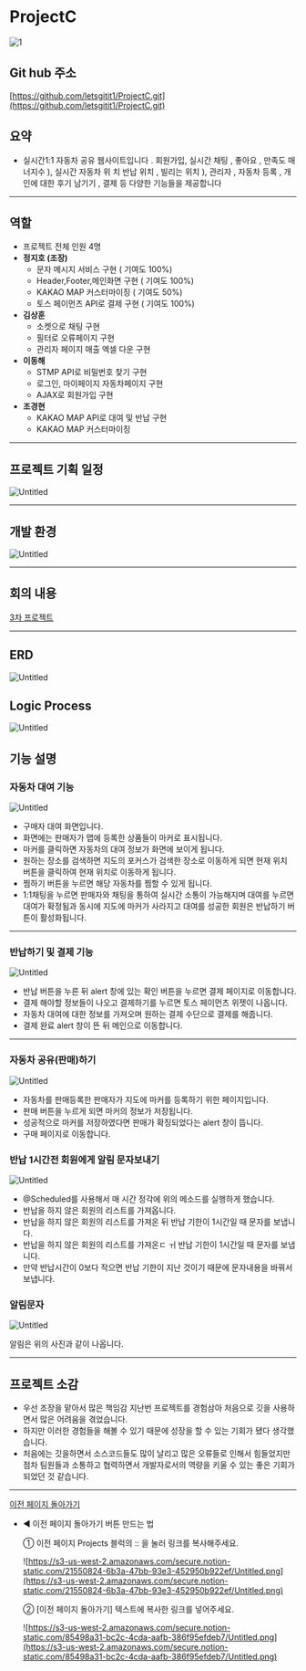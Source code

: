 # ProjectC
![1](https://user-images.githubusercontent.com/105581415/235371569-1eb1f5b6-641e-4a42-aa6e-9539a4635020.png)
## Git hub 주소

[https://github.com/letsgitit1/ProjectC.git](https://github.com/letsgitit1/ProjectC.git)

## 요약

- 실시간1:1 자동차 공유 웹사이트입니다 .
회원가입, 실시간 채팅 , 좋아요 , 만족도 매너지수 ), 실시간 자동차 위
치 반납 위치 , 빌리는 위치 ), 관리자 , 자동차 등록 , 개인에 대한 후기
남기기 , 결제 등 다양한 기능들을 제공합니다

---

## **역할**

- 프로젝트 전체 인원 4명
- **정지호 (조장)**
    - 문자 메시지 서비스 구현 ( 기여도 100%)
    - Header,Footer,메인화면 구현 ( 기여도 100%)
    - KAKAO MAP 커스터마이징 ( 기여도 50%)
    - 토스 페이먼츠 API로 결제 구현 ( 기여도 100%)
- **김상훈**
    - 소켓으로 채팅 구현
    - 필터로 오류페이지 구현
    - 관리자 페이지 매출 엑셀 다운 구현
- **이동해**
    - STMP API로 비밀번호 찾기 구현
    - 로그인, 마이페이지 자동차페이지 구현
    - AJAX로 회원가입 구현
- **조경현**
    - KAKAO MAP API로 대여 및 반납 구현
    - KAKAO MAP 커스터마이징

---

## 프로젝트 기획 일정

![Untitled](https://s3-us-west-2.amazonaws.com/secure.notion-static.com/f7bc3cf5-1c11-4cb6-833a-9233f0de8c3e/Untitled.png)

---

## 개발 환경

![Untitled](https://s3-us-west-2.amazonaws.com/secure.notion-static.com/c6dfa79a-b473-4521-96a2-847e17df74d2/Untitled.png)

---

## 회의 내용

[3차 프로젝트](https://www.notion.so/3-cfbc3023da5648669ea3c7e88ba88993) 

---

## ERD

![Untitled](https://s3-us-west-2.amazonaws.com/secure.notion-static.com/aa52a08c-d32c-4b56-bdc7-414c320b907f/Untitled.png)

## Logic Process

![Untitled](https://s3-us-west-2.amazonaws.com/secure.notion-static.com/4b65d034-fa98-4de8-8d8e-7df0e9ea060b/Untitled.png)

## 기능 설명

### 자동차 대여 기능

![Untitled](https://s3-us-west-2.amazonaws.com/secure.notion-static.com/ce2208a0-2d4f-466b-a6a4-d4b3c3d350fd/Untitled.png)

- 구매자 대여 화면입니다.
- 화면에는 판매자가 맵에 등록한 상품들이 마커로 표시됩니다.
- 마커를 클릭하면 자동차의 대여 정보가 화면에 보이게 됩니다.
- 원하는 장소를 검색하면 지도의 포커스가 검색한 장소로 이동하게 되면 현재 위치 버튼을 클릭하여 현재 위치로 이동하게 됩니다.
- 찜하기 버튼을 누르면 해당 자동차를 찜할 수 있게 됩니다.
- 1:1채팅을 누르면 판매자와 채팅을 통하여 실시간 소통이 가능해지며 대여를 누르면 대여가 확정됨과 동시에 지도에 마커가 사라지고 대여를 성공한 회원은 반납하기 버튼이 활성화됩니다.

---

### 반납하기 및 결제 기능

![Untitled](https://s3-us-west-2.amazonaws.com/secure.notion-static.com/25b4f933-4cbd-4329-9a5d-a4ffaff4a829/Untitled.png)

- 반납 버튼을 누른 뒤 alert 창에 있는 확인 버튼을 누르면 결제 페이지로 이동합니다.
- 결제 해야할 정보들이 나오고 결제하기를 누르면 토스 페이먼츠 위젯이 나옵니다.
- 자동차 대여에 대한 정보를 가져오며 원하는 결제 수단으로 결제를 해줍니다.
- 결제 완료 alert 창이 뜬 뒤 메인으로 이동합니다.

---

### 자동차 공유(판매)하기

![Untitled](https://s3-us-west-2.amazonaws.com/secure.notion-static.com/9e69dc43-d316-4b80-89d2-a7eafa3fe8b6/Untitled.png)

- 자동차를 판매등록한 판매자가 지도에 마커를 등록하기 위한 페이지입니다.
- 판매 버튼을 누르게 되면 마커의 정보가 저장됩니다.
- 성공적으로 마커를 저장하였다면 판매가 확징되었다는 alert 창이 뜹니다.
- 구매 페이지로 이동합니다.

### 반납 1시간전 회원에게 알림 문자보내기

![Untitled](https://s3-us-west-2.amazonaws.com/secure.notion-static.com/7f1e24d7-b695-4783-afbd-c1aedd1987bd/Untitled.png)

- @Scheduled를 사용해서 매 시간 정각에 위의 메소드를 실행하게 했습니다.
- 반납을 하지 않은 회원의 리스트를 가져옵니다.
- 반납을 하지 않은 회원의 리스트를 가져온 뒤 반납 기한이 1시간일 때 문자를 보냅니다.
- 반납을 하지 않은 회원의 리스트를 가져온ㄷ ㅟ 반납 기한이 1시간일 때 문자를 보냅니다.
- 만약 반납시간이 0보다 작으면 반납 기한이 지난 것이기 때문에 문자내용을 바꿔서 보냅니다.

### 알림문자

![Untitled](https://s3-us-west-2.amazonaws.com/secure.notion-static.com/561773c5-6b67-4d97-b6c4-e6980f7ad8e5/Untitled.png)

알림은 위의 사진과 같이 나옵니다.

---

## 프로젝트 소감

- 우선 조장을 맡아서 많은 책임감 지난번 프로젝트를 경험삼아 처음으로 깃을 사용하면서 많은 어려움을 겪었습니다.
- 하지만 이러한 경험들을 해볼 수 있기 때문에 성장을 할 수 있는 기회가 됐다 생각했습니다.
- 처음에는 깃을하면서 소스코드들도 많이 날리고 많은 오류들로 인해서 힘들었지만 점차 팀원들과 소통하고 협력하면서 개발자로서의 역량을 키울 수 있는 좋은 기회가 되었던 것 같습니다.

---

 [이전 페이지 돌아가기](https://www.notion.so/8440f77f7e364b47a24ce70e8752d6a6)

- ◀ 이전 페이지 돌아가기 버튼 만드는 법
    
    ① 이전 페이지 Projects 블럭의 :: 을 눌러 링크를 복사해주세요.
    
    ![https://s3-us-west-2.amazonaws.com/secure.notion-static.com/21550824-6b3a-47bb-93e3-452950b922ef/Untitled.png](https://s3-us-west-2.amazonaws.com/secure.notion-static.com/21550824-6b3a-47bb-93e3-452950b922ef/Untitled.png)
    
    ② [이전 페이지 돌아가기] 텍스트에 복사한 링크를 넣어주세요.  
    
    ![https://s3-us-west-2.amazonaws.com/secure.notion-static.com/85498a31-bc2c-4cda-aafb-386f95efdeb7/Untitled.png](https://s3-us-west-2.amazonaws.com/secure.notion-static.com/85498a31-bc2c-4cda-aafb-386f95efdeb7/Untitled.png)
